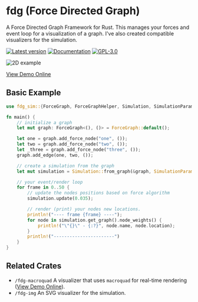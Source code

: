 # fdg (Force Directed Graph)
A Force Directed Graph Framework for Rust. This manages your forces and event loop for a visualization of a graph. I've also created compatible visualizers for the simulation.

[![Latest version](https://img.shields.io/crates/v/fdg_sim.svg)](https://crates.io/crates/fdg_sim)
[![Documentation](https://docs.rs/fdg-sim/badge.svg)](https://docs.rs/fdg-sim)
[![GPL-3.0](https://img.shields.io/badge/license-GPL-blue.svg)](https://github.com/skylinecc/fdg/blob/main/LICENSE)

![2D example](https://github.com/grantshandy/fdg/raw/main/screenshots/screenshot-2D.png)

[View Demo Online](https://grantshandy.github.io/fdg)

## Basic Example
```rust
use fdg_sim::{ForceGraph, ForceGraphHelper, Simulation, SimulationParameters};

fn main() {
    // initialize a graph
    let mut graph: ForceGraph<(), ()> = ForceGraph::default();

    let one = graph.add_force_node("one", ());
    let two = graph.add_force_node("two", ());
    let _three = graph.add_force_node("three", ());
    graph.add_edge(one, two, ());

    // create a simulation from the graph
    let mut simulation = Simulation::from_graph(&graph, SimulationParameters::default());

    // your event/render loop
    for frame in 0..50 {
        // update the nodes positions based on force algorithm
        simulation.update(0.035);

        // render (print) your nodes new locations.
        println!("---- frame {frame} ----");
        for node in simulation.get_graph().node_weights() {
            println!("\"{}\" - {:?}", node.name, node.location);
        }
        println!("-----------------------")
    }
}
```

## Related Crates
- `/fdg-macroquad` A visualizer that uses `macroquad` for real-time rendering ([View Demo Online](https://grantshandy.github.io/fdg)).
- `/fdg-img` An SVG visualizer for the simulation.
